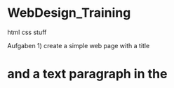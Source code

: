 # WebDesign_Training
html css stuff


Aufgaben 1)  create a simple web page with a title <head><h1> and a text paragraph in the <body>
